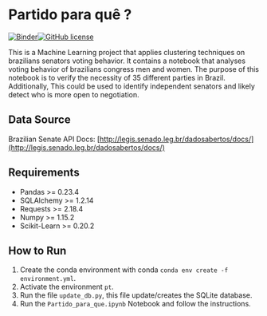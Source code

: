 
# Partido para quê ?
[![Binder](https://mybinder.org/badge_logo.svg)](https://mybinder.org/v2/gh/Fernandohf/Partido-para-que/master)[![GitHub license](https://img.shields.io/github/license/Fernandohf/Partido-para-que.svg?logo=GPL)](https://github.com/Fernandohf/Partido-para-que/blob/master/LICENSE)


This is a Machine Learning project that applies clustering techniques on brazilians senators voting behavior.
It contains a notebook that analyses voting behavior of brazilians congress men and women. The purpose of this notebook is to verify the necessity of 35 different parties in Brazil. Additionally, This could be used to identify independent senators and likely detect who is more open to negotiation.

## Data Source

Brazilian Senate API Docs: [http://legis.senado.leg.br/dadosabertos/docs/](http://legis.senado.leg.br/dadosabertos/docs/)

## Requirements

- Pandas >= 0.23.4
- SQLAlchemy >= 1.2.14
- Requests >= 2.18.4
- Numpy >= 1.15.2
- Scikit-Learn >= 0.20.2

## How to Run

1. Create the conda environment with conda `conda env create -f environment.yml`.
2. Activate the environment `pt`.
3. Run the file `update_db.py`, this file update/creates the SQLite database.
4. Run the `Partido_para_que.ipynb` Notebook and follow the instructions.